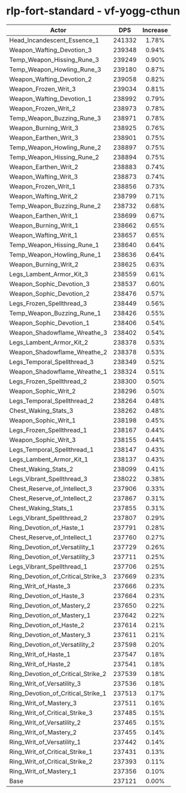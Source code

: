 # rlp-fort-standard - vf-yogg-cthun
| Actor | DPS | Increase |
|---|:---:|:---:|
|Head_Incandescent_Essence_1|241332|1.78%|
|Weapon_Wafting_Devotion_3|239348|0.94%|
|Temp_Weapon_Hissing_Rune_3|239249|0.90%|
|Temp_Weapon_Howling_Rune_3|239180|0.87%|
|Weapon_Wafting_Devotion_2|239058|0.82%|
|Weapon_Frozen_Writ_3|239034|0.81%|
|Weapon_Wafting_Devotion_1|238992|0.79%|
|Weapon_Frozen_Writ_2|238973|0.78%|
|Temp_Weapon_Buzzing_Rune_3|238971|0.78%|
|Weapon_Burning_Writ_3|238925|0.76%|
|Weapon_Earthen_Writ_3|238901|0.75%|
|Temp_Weapon_Howling_Rune_2|238897|0.75%|
|Temp_Weapon_Hissing_Rune_2|238894|0.75%|
|Weapon_Earthen_Writ_2|238883|0.74%|
|Weapon_Wafting_Writ_3|238873|0.74%|
|Weapon_Frozen_Writ_1|238856|0.73%|
|Weapon_Wafting_Writ_2|238799|0.71%|
|Temp_Weapon_Buzzing_Rune_2|238732|0.68%|
|Weapon_Earthen_Writ_1|238699|0.67%|
|Weapon_Burning_Writ_1|238662|0.65%|
|Weapon_Wafting_Writ_1|238657|0.65%|
|Temp_Weapon_Hissing_Rune_1|238640|0.64%|
|Temp_Weapon_Howling_Rune_1|238636|0.64%|
|Weapon_Burning_Writ_2|238625|0.63%|
|Legs_Lambent_Armor_Kit_3|238559|0.61%|
|Weapon_Sophic_Devotion_3|238537|0.60%|
|Weapon_Sophic_Devotion_2|238476|0.57%|
|Legs_Frozen_Spellthread_3|238449|0.56%|
|Temp_Weapon_Buzzing_Rune_1|238426|0.55%|
|Weapon_Sophic_Devotion_1|238406|0.54%|
|Weapon_Shadowflame_Wreathe_3|238402|0.54%|
|Legs_Lambent_Armor_Kit_2|238378|0.53%|
|Weapon_Shadowflame_Wreathe_2|238378|0.53%|
|Legs_Temporal_Spellthread_3|238349|0.52%|
|Weapon_Shadowflame_Wreathe_1|238324|0.51%|
|Legs_Frozen_Spellthread_2|238300|0.50%|
|Weapon_Sophic_Writ_2|238296|0.50%|
|Legs_Temporal_Spellthread_2|238264|0.48%|
|Chest_Waking_Stats_3|238262|0.48%|
|Weapon_Sophic_Writ_1|238198|0.45%|
|Legs_Frozen_Spellthread_1|238167|0.44%|
|Weapon_Sophic_Writ_3|238155|0.44%|
|Legs_Temporal_Spellthread_1|238147|0.43%|
|Legs_Lambent_Armor_Kit_1|238137|0.43%|
|Chest_Waking_Stats_2|238099|0.41%|
|Legs_Vibrant_Spellthread_3|238022|0.38%|
|Chest_Reserve_of_Intellect_3|237906|0.33%|
|Chest_Reserve_of_Intellect_2|237867|0.31%|
|Chest_Waking_Stats_1|237855|0.31%|
|Legs_Vibrant_Spellthread_2|237807|0.29%|
|Ring_Devotion_of_Haste_1|237791|0.28%|
|Chest_Reserve_of_Intellect_1|237760|0.27%|
|Ring_Devotion_of_Versatility_1|237729|0.26%|
|Ring_Devotion_of_Versatility_3|237711|0.25%|
|Legs_Vibrant_Spellthread_1|237706|0.25%|
|Ring_Devotion_of_Critical_Strike_3|237669|0.23%|
|Ring_Writ_of_Haste_3|237666|0.23%|
|Ring_Devotion_of_Haste_3|237664|0.23%|
|Ring_Devotion_of_Mastery_2|237650|0.22%|
|Ring_Devotion_of_Mastery_1|237642|0.22%|
|Ring_Devotion_of_Haste_2|237614|0.21%|
|Ring_Devotion_of_Mastery_3|237611|0.21%|
|Ring_Devotion_of_Versatility_2|237598|0.20%|
|Ring_Writ_of_Haste_1|237547|0.18%|
|Ring_Writ_of_Haste_2|237541|0.18%|
|Ring_Devotion_of_Critical_Strike_2|237539|0.18%|
|Ring_Writ_of_Versatility_3|237536|0.18%|
|Ring_Devotion_of_Critical_Strike_1|237513|0.17%|
|Ring_Writ_of_Mastery_3|237511|0.16%|
|Ring_Writ_of_Critical_Strike_3|237485|0.15%|
|Ring_Writ_of_Versatility_2|237465|0.15%|
|Ring_Writ_of_Mastery_2|237455|0.14%|
|Ring_Writ_of_Versatility_1|237442|0.14%|
|Ring_Writ_of_Critical_Strike_1|237431|0.13%|
|Ring_Writ_of_Critical_Strike_2|237393|0.11%|
|Ring_Writ_of_Mastery_1|237356|0.10%|
|Base|237121|0.00%|

